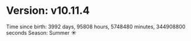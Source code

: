 # Version: v10.11.4
Time since birth: 3992 days, 95808 hours, 5748480 minutes, 344908800 seconds
Season: Summer ☀️
